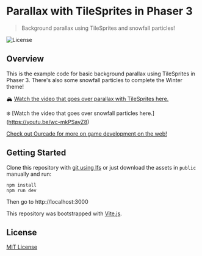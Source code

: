 # Parallax with TileSprites in Phaser 3

> Background parallax using TileSprites and snowfall particles!

![License](https://img.shields.io/badge/license-MIT-green)

## Overview

This is the example code for basic background parallax using TileSprites in Phaser 3. There's also some snowfall particles to complete the Winter theme!

🏔 [Watch the video that goes over parallax with TileSprites here.](https://youtu.be/7xjHM5N7LGQ)

❄️ [Watch the video that goes over snowfall particles here.] (https://youtu.be/wc-mkPSayZ8)

[Check out Ourcade for more on game development on the web!](https://ourcade.co)

## Getting Started

Clone this repository with [git using lfs](https://git-lfs.github.com/) or just download the assets in `public` manually and run:

```
npm install
npm run dev
```

Then go to http://localhost:3000

This repository was bootstrapped with [Vite.js](https://vitejs.dev/).

## License

[MIT License](https://github.com/ourcade/phaser3-winter-parallax/blob/master/LICENSE)

